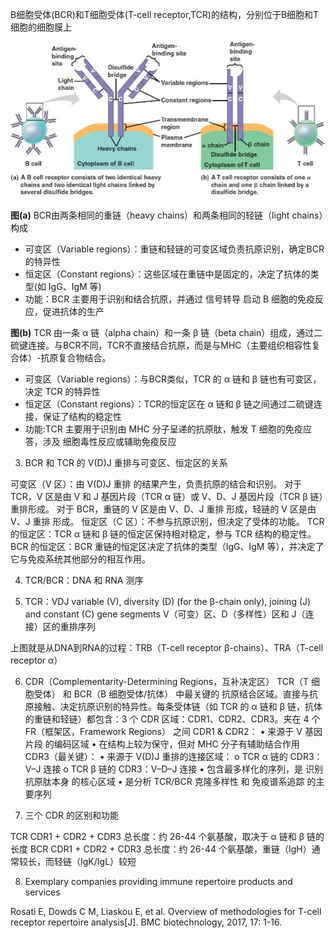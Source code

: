 B细胞受体(BCR)和T细胞受体(T-cell receptor,TCR)的结构，分别位于B细胞和T细胞的细胞膜上

![TCR_BCR](./TCR_BCR.jpg)

**图(a)** BCR由两条相同的重链（heavy chains）和两条相同的轻链（light chains）构成
<ul>
<li>可变区（Variable regions）：重链和轻链的可变区域负责抗原识别，确定BCR的特异性</li>
<li>恒定区（Constant regions）：这些区域在重链中是固定的，决定了抗体的类型(如 IgG、IgM 等)</li>
<li>功能：BCR 主要用于识别和结合抗原，并通过 信号转导 启动 B 细胞的免疫反应，促进抗体的生产</li>
</ul>

**图(b)** TCR 由一条 α 链（alpha chain）和一条 β 链（beta chain）组成，通过二硫键连接。与BCR不同，TCR不直接结合抗原，而是与MHC（主要组织相容性复合体）-抗原复合物结合。
<ul>
<li>可变区（Variable regions）：与BCR类似，TCR 的 α 链和 β 链也有可变区，决定 TCR 的特异性</li>
<li>恒定区（Constant regions）：TCR的恒定区在 α 链和 β 链之间通过二硫键连接，保证了结构的稳定性</li>
<li>功能:TCR 主要用于识别由 MHC 分子呈递的抗原肽，触发 T 细胞的免疫应答，涉及 细胞毒性反应或辅助免疫反应</li>
</ul>

3.	BCR 和 TCR 的 V(D)J 重排与可变区、恒定区的关系

可变区（V 区）：由 V(D)J 重排 的结果产生，负责抗原的结合和识别。
对于 TCR，V 区是由 V 和 J 基因片段（TCR α 链）或 V、D、J 基因片段（TCR β 链）重排形成。
对于 BCR，重链的 V 区是由 V、D、J 重排 形成，轻链的 V 区是由 V、J 重排 形成。
恒定区（C 区）：不参与抗原识别，但决定了受体的功能。
TCR 的恒定区：TCR α 链和 β 链的恒定区保持相对稳定，参与 TCR 结构的稳定性。
BCR 的恒定区：BCR 重链的恒定区决定了抗体的类型（IgG、IgM 等），并决定了它与免疫系统其他部分的相互作用。

4.	TCR/BCR：DNA 和 RNA 测序
 
5.	TCR：VDJ
variable (V), diversity (D) (for the β-chain only), joining (J) and constant (C) gene segments V（可变）区、D（多样性）区和 J（连接）区的重排序列
 
上图就是从DNA到RNA的过程：TRB（T-cell receptor β-chains）、TRA（T-cell receptor α）

6.	CDR（Complementarity-Determining Regions，互补决定区）
TCR（T 细胞受体） 和 BCR（B 细胞受体/抗体） 中最关键的 抗原结合区域。直接与抗原接触、决定抗原识别的特异性。每条受体链（如 TCR 的 α 链和 β 链，抗体的重链和轻链）都包含：3 个 CDR 区域：CDR1、CDR2、CDR3。夹在 4 个 FR（框架区，Framework Regions） 之间
CDR1 & CDR2：
•	来源于 V 基因片段 的编码区域
•	在结构上较为保守，但对 MHC 分子有辅助结合作用
CDR3（最关键）：
•	来源于 V(D)J 重排的连接区域：
o	TCR α 链的 CDR3：V–J 连接
o	TCR β 链的 CDR3：V–D–J 连接
•	包含最多样化的序列，是 识别抗原肽本身 的核心区域
•	是分析 TCR/BCR 克隆多样性 和 免疫谱系追踪 的主要序列

7.	三个 CDR 的区别和功能
 
TCR CDR1 + CDR2 + CDR3 总长度：约 26-44 个氨基酸，取决于 α 链和 β 链的长度
BCR CDR1 + CDR2 + CDR3 总长度：约 26-44 个氨基酸，重链（IgH）通常较长，而轻链（IgK/IgL）较短


8.	Exemplary companies providing immune repertoire products and services
 
Rosati E, Dowds C M, Liaskou E, et al. Overview of methodologies for T-cell receptor repertoire analysis[J]. BMC biotechnology, 2017, 17: 1-16.

